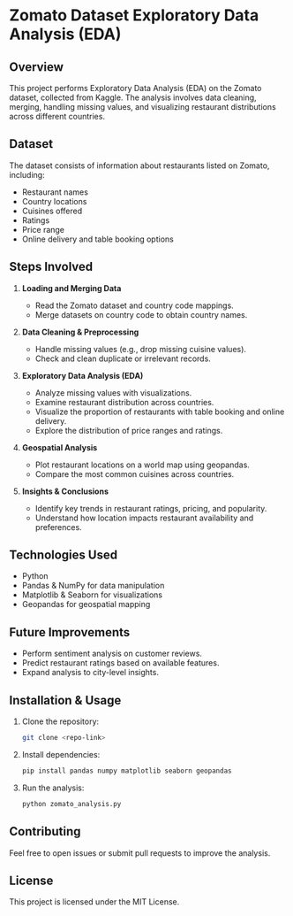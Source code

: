 # Zomato Dataset Exploratory Data Analysis (EDA)

## Overview
This project performs Exploratory Data Analysis (EDA) on the Zomato dataset, collected from Kaggle. The analysis involves data cleaning, merging, handling missing values, and visualizing restaurant distributions across different countries.

## Dataset
The dataset consists of information about restaurants listed on Zomato, including:
- Restaurant names
- Country locations
- Cuisines offered
- Ratings
- Price range
- Online delivery and table booking options

## Steps Involved
1. **Loading and Merging Data**
   - Read the Zomato dataset and country code mappings.
   - Merge datasets on country code to obtain country names.

2. **Data Cleaning & Preprocessing**
   - Handle missing values (e.g., drop missing cuisine values).
   - Check and clean duplicate or irrelevant records.
   
3. **Exploratory Data Analysis (EDA)**
   - Analyze missing values with visualizations.
   - Examine restaurant distribution across countries.
   - Visualize the proportion of restaurants with table booking and online delivery.
   - Explore the distribution of price ranges and ratings.
   
4. **Geospatial Analysis**
   - Plot restaurant locations on a world map using geopandas.
   - Compare the most common cuisines across countries.
   
5. **Insights & Conclusions**
   - Identify key trends in restaurant ratings, pricing, and popularity.
   - Understand how location impacts restaurant availability and preferences.
   
## Technologies Used
- Python
- Pandas & NumPy for data manipulation
- Matplotlib & Seaborn for visualizations
- Geopandas for geospatial mapping

## Future Improvements
- Perform sentiment analysis on customer reviews.
- Predict restaurant ratings based on available features.
- Expand analysis to city-level insights.

## Installation & Usage
1. Clone the repository:
   ```bash
   git clone <repo-link>
   ```
2. Install dependencies:
   ```bash
   pip install pandas numpy matplotlib seaborn geopandas
   ```
3. Run the analysis:
   ```bash
   python zomato_analysis.py
   ```

## Contributing
Feel free to open issues or submit pull requests to improve the analysis.

## License
This project is licensed under the MIT License.
